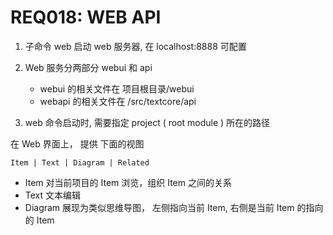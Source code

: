 # REQ018: WEB API

1. 子命令 web 启动 web 服务器, 在 localhost:8888 可配置

2. Web 服务分两部分 webui 和 api 

    - webui 的相关文件在 项目根目录/webui
    - webapi 的相关文件在 /src/textcore/api

3. web 命令启动时, 需要指定 project ( root module ) 所在的路径



在 Web 界面上， 提供 下面的视图 

    Item | Text | Diagram | Related 

- Item 对当前项目的 Item 浏览，组织 Item 之间的关系
- Text 文本编辑
- Diagram 展现为类似思维导图， 左侧指向当前 Item, 右侧是当前 Item 的指向的 Item